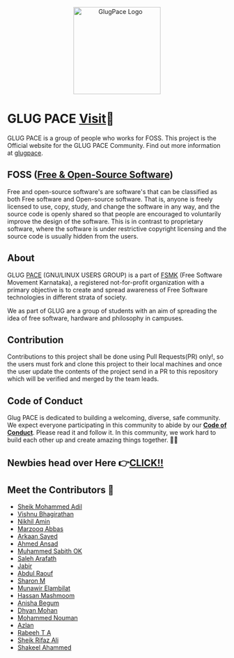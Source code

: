 ﻿<p align="center"> 
    <img src="images/logo.png" alt="GlugPace Logo" width="200px" height="200px"/>
 </p>


# GLUG PACE [Visit](https://glugpace.org/)🚀


GLUG PACE is a group of people who works for FOSS. This project is the Official website for the GLUG PACE Community.
Find out more information at [glugpace](https://github.com/glugpace/).

## FOSS ([Free & Open-Source Software](https://en.wikipedia.org/wiki/Free_and_open-source_software))

Free and open-source software's are software's that can be classified as both Free software and Open-source software. That is, anyone is freely licensed to use, copy, study, and change the software in any way, and the source code is openly shared so that people are encouraged to voluntarily improve the design of the software. This is in contrast to proprietary software, where the software is under restrictive copyright licensing and the source code is usually hidden from the users.

## About

GLUG [PACE](https://pace.edu.in/) (GNU/LINUX USERS GROUP) is a part of [FSMK](https://fsmk.org) (Free Software Movement Karnataka), a registered not-for-profit organization with a primary objective is to create and spread awareness of Free Software technologies in different strata of society.

We as part of GLUG are a group of students with an aim of spreading the idea of free software, hardware and philosophy in campuses.

## Contribution

Contributions to this project shall be done using Pull Requests(PR) only!, so the users must fork and clone this project to their local machines and once the user update the contents of the project send in a PR to this repository which will be verified and merged by the team leads.

## Code of Conduct

Glug PACE is dedicated to building a welcoming, diverse, safe community. We expect everyone participating in this community to abide by our [**Code of Conduct**](https://glugpace.live/coc.html). Please read it and follow it. In this community, we work hard to build each other up and create amazing things together. 💪💜

## Newbies head over Here 👉<a href="https://viz38.github.io/First-Pull-Request/" target="_blank">CLICK!!</a>

## Meet the Contributors 🎉

- [Sheik Mohammed Adil](https://github.com/mohammed-adil)
- [Vishnu Bhagirathan](https://github.com/Viz38)
- [Nikhil Amin](https://github.com/nikhil-amin)
- [Marzooq Abbas](https://github.com/Marzooq13579)
- [Arkaan Sayed](https://github.com/arkaanfast)
- [Ahmed Ansad](https://github.com/Anshad007)
- [Muhammed Sabith OK](https://github.com/sabithok)
- [Saleh Arafath](https://github.com/saleharafath)
- [Jabir ](https://github.com/Jabir7699)
- [Abdul Raouf](https://github.com/abdulraouf9567)
- [Sharon M](https://github.com/Aizen2499)
- [Munawir Elambilat](https://github.com/Ugly-Duckling14)
- [Hassan Mashmoom](https://github.com/hassanmash)
- [Anisha Begum](https://github.com/Anisha7860)
- [Dhyan Mohan](https://github.com/dhyanmohan)
- [Mohammed Nouman](https://github.com/nou-man)
- [Azlan](https://github.com/azlanajju)
- [Rabeeh T A](https://github.com/rabeeh-ta)
- [Sheik Rifaz Ali](https://github.com/rifaz124)
- [Shakeel Ahammed](https://github.com/shakeelahammedabdulla)
